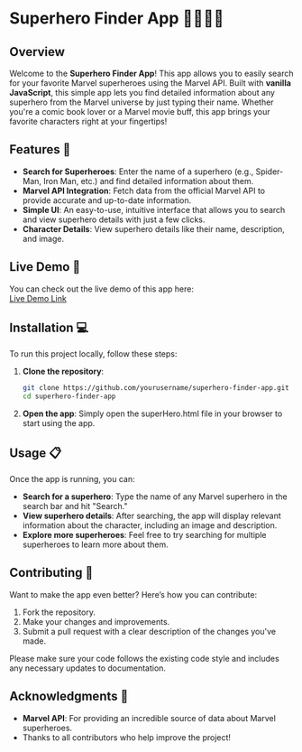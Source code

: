 # Superhero Finder App 🦸‍♂️🦸‍♀️

## Overview
Welcome to the **Superhero Finder App**! This app allows you to easily search for your favorite Marvel superheroes using the Marvel API. Built with **vanilla JavaScript**, this simple app lets you find detailed information about any superhero from the Marvel universe by just typing their name. Whether you're a comic book lover or a Marvel movie buff, this app brings your favorite characters right at your fingertips!

## Features 🌟
- **Search for Superheroes**: Enter the name of a superhero (e.g., Spider-Man, Iron Man, etc.) and find detailed information about them.
- **Marvel API Integration**: Fetch data from the official Marvel API to provide accurate and up-to-date information.
- **Simple UI**: An easy-to-use, intuitive interface that allows you to search and view superhero details with just a few clicks.
- **Character Details**: View superhero details like their name, description, and image.

## Live Demo 🚀
You can check out the live demo of this app here:  
[Live Demo Link](#)

## Installation 💻
To run this project locally, follow these steps:

1. **Clone the repository**:
   ```bash
   git clone https://github.com/yourusername/superhero-finder-app.git
   cd superhero-finder-app

2. **Open the app**:
Simply open the superHero.html file in your browser to start using the app.

## Usage 📋
Once the app is running, you can:

- **Search for a superhero**: Type the name of any Marvel superhero in the search bar and hit "Search."
- **View superhero details**: After searching, the app will display relevant information about the character, including an image and description.
- **Explore more superheroes**: Feel free to try searching for multiple superheroes to learn more about them.

## Contributing 🤝
Want to make the app even better? Here’s how you can contribute:

1. Fork the repository.
2. Make your changes and improvements.
3. Submit a pull request with a clear description of the changes you've made.

Please make sure your code follows the existing code style and includes any necessary updates to documentation.

## Acknowledgments 🙌
- **Marvel API**: For providing an incredible source of data about Marvel superheroes.
- Thanks to all contributors who help improve the project!
